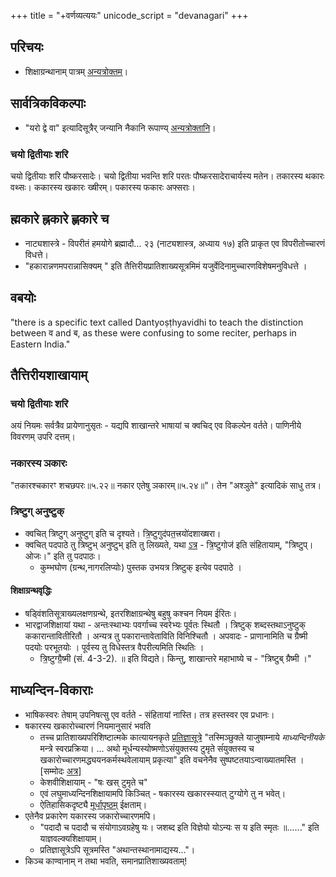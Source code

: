 +++
title = "+वर्णव्यत्ययः"
unicode_script = "devanagari"
+++

## परिचयः
- शिक्षाग्रन्थानाम् पात्रम् [अन्यत्रोक्तम्](../shixaa/uchchAraNa-parivartanam/)।

## सार्वत्रिकविकल्पाः
- "यरो द्वे वा" इत्यादिसूत्रैर् जन्यानि नैकानि रूपाण्य् [अन्यत्रोक्तानि](yaro_dve)।

### चयो द्वितीयाः शरि
चयो द्वितीयाः शरि पौष्करसादेः। चयो द्वितीया भवन्ति शरि परतः पौष्करसादेराचार्यस्य मतेन। तकारस्य थकारः वथ्सः। ककारस्य खकारः ख्षीरम्। पकारस्य फकारः अफ्सराः। 

## ह्मकारे ह्नकारे ह्णकारे च
- नाट्यशास्त्रे - विपरीतं हमयोगे ब्रह्मादौ… २३ (नाट्यशास्त्र, अध्याय १७) इति प्राकृत एव विपरीतोच्चारणं विधत्ते।
- "हकारान्नणमपरान्नासिक्यम् " इति तैत्तिरीयप्रातिशाख्यसूत्रमिमं यजुर्वेदिनामुच्चारणविशेषमनुविधत्ते ।

## वबयोः
"there is a specific text called Dantyoṣṭhyavidhi to teach the distinction between व and ब, as these were confusing to some reciter, perhaps in Eastern India."

## तैत्तिरीयशाखायाम्
### चयो द्वितीयाः शरि
अयं नियमः सर्वत्रैव प्रायेणानुसृतः - यद्यपि शाखान्तरे भाषायां च क्वचिद् एव विकल्पेन वर्तते। पाणिनीये विवरणम् उपरि दत्तम्।

### नकारस्य ञकारः
"तकारश्चकारꣳ शचछपरः॥५.२२॥ नकार एतेषु ञकारम्॥५.२४॥"। तेन "अश्ञुते" इत्यादिकं साधु तत्र। 

### त्रिष्टुग् अनुष्टुक्
- क्वचित् त्रिष्टुग् अनुष्टुग् इति च दृश्यते।  त्रि॒ष्टुगुद॑पत॒त्त्रयो॑दशाख्षरा।
- क्वचित् पदपाठे तु त्रिष्टुभ् अनुष्टुभ् इति तु लिख्यते, यथा [ऽत्र](https://archive.org/details/taittiriyasamhitavolume1114commentaryofbhattabhaskaramahadevashastria.universityofmysore_202003_31_A/page/n175/mode/2up) -  त्रि॒ष्टुगोज॑ इति संहितायाम्, "त्रिष्टुप्। ओजः।" इति तु पदपाठः। 
  - कुम्भघोण (ग्रन्थ,नागरलिप्योः) पुस्तक उभयत्र त्रिष्टुक् इत्येव पदपाठे । 

#### शिक्षाग्रन्थवृद्धिः
- षड्विंशतिसूत्राख्यलक्षणग्रन्थे, इतरशिक्षाग्रन्थेषु बहुषु कश्चन नियम ईरितः।
- भारद्वाजशिक्षायां यथा - अन्तःस्थाभ्यः पवर्गाच्च स्वरेभ्यः पूर्वतः स्थितौ । त्रिष्टुक् शब्दस्तथाऽनुष्टुक् ककारान्तावितीरितौ । अन्यत्र तु पकारान्तावेताविति विनिश्चितौ । अपवादः -  प्राणानामिति च ग्रैष्मी पदयोः परभूतयोः । पूर्वस्य तु विधेस्तत्र वैपरीत्यमिति स्थितिः ।
  - त्रि॒ष्टुग्ग्रै॒ष्मी (सं. 4-3-2). ॥ इति विद्यते। किन्तु, शाखान्तरे महाभाष्ये च - "त्रिष्टुब् ग्रैष्मी ।"

## माध्यन्दिन-विकाराः
- भाषिकस्वरः तेषाम् उपनिषत्सु एव वर्तते \- संहितायां नास्ति। तत्र हस्तस्वर एव प्रधानः।
- षकारस्य खकारोच्चारणं नियमानुसारं भवति
    - तच्च प्रातिशाख्यपरिशिष्टात्मके कात्यायनकृते [प्रतिज्ञासूत्रे](http://vedicreserve.mum.edu/shiksha/pratijna_sutram.pdf) "तस्मिञ्छुक्ले याजुषाम्नाये _माध्यन्दिनीयके_ मन्त्रे स्वरप्रक्रिया। ... अथो मूर्धन्यस्योष्मणोऽसंयुक्तस्य टुमृते संंयुक्तस्य च खकारोच्चारणमद्ध्ययनकर्मस्थवेलायाम् प्रकृत्या" इति वचनेनैव सुष्पष्टतयाऽन्वाख्यातमस्ति । \[सम्मोदः [अत्र](https://twitter.com/sammodacharya/status/953073357037031424)\]
    - केशवीशिक्षायाम् - "षः खस् टुमृते च"
    - एवं लघुमाध्यन्दिनशिक्षायामपि किञ्चित् - षकारस्य खकारस्स्यात् टुग्योगे तु न भवेत्।
    - ऐतिहासिकदृष्ट्यै [मूर्धापृष्ठम्](../mUrdhA/) ईक्षताम्।
- एतेनैव प्रकारेण यकारस्य जकारोच्चारणमपि।
    - "पदादौ च पदादौ च संयोगाऽवग्रहेषु यः। जशब्द इति विज्ञेयो योऽन्यः स य इति स्मृतः ॥......" इति याज्ञवल्क्यशिक्षायाम्।
    - प्रतिज्ञासूत्रेऽपि सूत्रमस्ति "अथान्तस्थानामाद्यस्य..."।
- किञ्च काण्वानाम् न तथा भवति, समानप्रातिशाख्यवताम्!  
